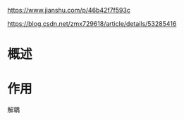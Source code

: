 

https://www.jianshu.com/p/46b42f7f593c


https://blog.csdn.net/zmx729618/article/details/53285416


# 概述

# 作用

解耦


